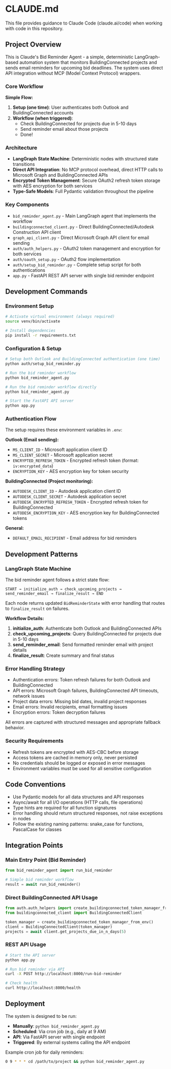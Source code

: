 # CLAUDE.md

This file provides guidance to Claude Code (claude.ai/code) when working with code in this repository.

## Project Overview

This is Claude's Bid Reminder Agent - a simple, deterministic LangGraph-based automation system that monitors BuildingConnected projects and sends email reminders for upcoming bid deadlines. The system uses direct API integration without MCP (Model Context Protocol) wrappers.

### Core Workflow

**Simple Flow:**
1. **Setup (one time)**: User authenticates both Outlook and BuildingConnected accounts
2. **Workflow (when triggered)**: 
   - Check BuildingConnected for projects due in 5-10 days
   - Send reminder email about those projects
   - Done!

### Architecture

- **LangGraph State Machine**: Deterministic nodes with structured state transitions
- **Direct API Integration**: No MCP protocol overhead, direct HTTP calls to Microsoft Graph and BuildingConnected APIs
- **Encrypted Token Management**: Secure OAuth2 refresh token storage with AES encryption for both services
- **Type-Safe Models**: Full Pydantic validation throughout the pipeline

### Key Components

- `bid_reminder_agent.py` - Main LangGraph agent that implements the workflow
- `buildingconnected_client.py` - Direct BuildingConnected/Autodesk Construction API client
- `graph_api_client.py` - Direct Microsoft Graph API client for email sending  
- `auth/auth_helpers.py` - OAuth2 token management and encryption for both services
- `auth/oauth_setup.py` - OAuth2 flow implementation
- `auth/setup_bid_reminder.py` - Complete setup script for both authentications
- `app.py` - FastAPI REST API server with single bid reminder endpoint

## Development Commands

### Environment Setup
```bash
# Activate virtual environment (always required)
source venv/bin/activate

# Install dependencies
pip install -r requirements.txt
```

### Configuration & Setup
```bash
# Setup both Outlook and BuildingConnected authentication (one time)
python auth/setup_bid_reminder.py

# Run the bid reminder workflow
python bid_reminder_agent.py

# Run the bid reminder workflow directly
python bid_reminder_agent.py

# Start the FastAPI API server
python app.py
```

### Authentication Flow
The setup requires these environment variables in `.env`:

**Outlook (Email sending):**
- `MS_CLIENT_ID` - Microsoft application client ID
- `MS_CLIENT_SECRET` - Microsoft application secret
- `ENCRYPTED_REFRESH_TOKEN` - Encrypted refresh token (format: `iv:encrypted_data`)
- `ENCRYPTION_KEY` - AES encryption key for token security

**BuildingConnected (Project monitoring):**
- `AUTODESK_CLIENT_ID` - Autodesk application client ID
- `AUTODESK_CLIENT_SECRET` - Autodesk application secret
- `AUTODESK_ENCRYPTED_REFRESH_TOKEN` - Encrypted refresh token for BuildingConnected
- `AUTODESK_ENCRYPTION_KEY` - AES encryption key for BuildingConnected tokens

**General:**
- `DEFAULT_EMAIL_RECIPIENT` - Email address for bid reminders

## Development Patterns

### LangGraph State Machine
The bid reminder agent follows a strict state flow:
```
START → initialize_auth → check_upcoming_projects → send_reminder_email → finalize_result → END
```
Each node returns updated `BidReminderState` with error handling that routes to `finalize_result` on failures.

**Workflow Details:**
1. **initialize_auth**: Authenticate both Outlook and BuildingConnected APIs
2. **check_upcoming_projects**: Query BuildingConnected for projects due in 5-10 days  
3. **send_reminder_email**: Send formatted reminder email with project details
4. **finalize_result**: Create summary and final status

### Error Handling Strategy
- Authentication errors: Token refresh failures for both Outlook and BuildingConnected
- API errors: Microsoft Graph failures, BuildingConnected API timeouts, network issues
- Project data errors: Missing bid dates, invalid project responses
- Email errors: Invalid recipients, email formatting issues
- Encryption errors: Token decryption failures

All errors are captured with structured messages and appropriate fallback behavior.

### Security Requirements
- Refresh tokens are encrypted with AES-CBC before storage
- Access tokens are cached in memory only, never persisted
- No credentials should be logged or exposed in error messages
- Environment variables must be used for all sensitive configuration

## Code Conventions

- Use Pydantic models for all data structures and API responses
- Async/await for all I/O operations (HTTP calls, file operations)
- Type hints are required for all function signatures
- Error handling should return structured responses, not raise exceptions in nodes
- Follow the existing naming patterns: snake_case for functions, PascalCase for classes

## Integration Points

### Main Entry Point (Bid Reminder)
```python
from bid_reminder_agent import run_bid_reminder

# Simple bid reminder workflow
result = await run_bid_reminder()
```

### Direct BuildingConnected API Usage
```python
from auth.auth_helpers import create_buildingconnected_token_manager_from_env
from buildingconnected_client import BuildingConnectedClient

token_manager = create_buildingconnected_token_manager_from_env()
client = BuildingConnectedClient(token_manager)
projects = await client.get_projects_due_in_n_days(5)
```

### REST API Usage
```bash
# Start the API server
python app.py

# Run bid reminder via API
curl -X POST http://localhost:8000/run-bid-reminder

# Check health
curl http://localhost:8000/health
```

## Deployment

The system is designed to be run:
- **Manually**: `python bid_reminder_agent.py`
- **Scheduled**: Via cron job (e.g., daily at 9 AM)
- **API**: Via FastAPI server with single endpoint
- **Triggered**: By external systems calling the API endpoint

Example cron job for daily reminders:
```bash
0 9 * * * cd /path/to/project && python bid_reminder_agent.py
```